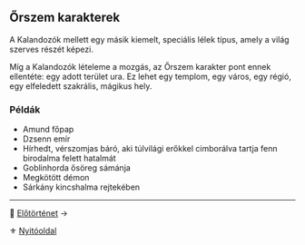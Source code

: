 ## Őrszem karakterek

A Kalandozók mellett egy másik kiemelt, speciális lélek típus, amely a világ szerves részét képezi.

Míg a Kalandozók lételeme a mozgás, az Őrszem karakter pont ennek ellentéte: egy adott terület ura. Ez lehet egy templom, egy város, egy régió, egy elfeledett szakrális, mágikus hely.

### Példák

- Amund főpap
- Dzsenn emír
- Hírhedt, vérszomjas báró, aki túlvilági erőkkel cimborálva tartja fenn birodalma felett hatalmát
- Goblinhorda ősöreg sámánja
- Megkötött démon
- Sárkány kincshalma rejtekében

---
🔗 [Előtörténet](012_03_elotortenet.md) →

⚜️ [Nyitóoldal](start.md#1-karakteralkot%C3%A1s)

